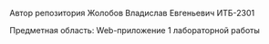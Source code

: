 Автор репозитория Жолобов Владислав Евгеньевич ИТБ-2301

Предметная область: Web-приложение 1 лабораторной работы
